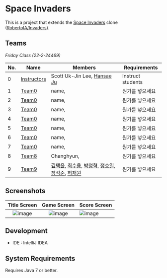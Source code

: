 # Space Invaders

This is a project that extends the [Space Invaders](https://en.wikipedia.org/wiki/Space_Invaders) clone ([RobertoIA/Invaders](https://github.com/RobertoIA/Invaders)).

## Teams

_Friday Class (22-2-24469)_

| No. | Name                                | Members                                                                                                                                                                                                                                                                                 | Requirements      |
| --- | ----------------------------------- | --------------------------------------------------------------------------------------------------------------------------------------------------------------------------------------------------------------------------------------------------------------------------------------- | ----------------- |
| 0   | [Instructors](teams/instructors.md) | Scott Uk-Jin Lee, [Hansae Ju](https://github.com/Verssae/Verssae)                                                                                                                                                                                                                       | Instruct students |
| 1   | [Team0](teams/team0.md)             | name,                                                                                                                                                                                                                                                                                   | 뭔가를 넣으세요   |
| 2   | [Team0](teams/team0.md)             | name,                                                                                                                                                                                                                                                                                   | 뭔가를 넣으세요   |
| 3   | [Team0](teams/team0.md)             | name,                                                                                                                                                                                                                                                                                   | 뭔가를 넣으세요   |
| 4   | [Team0](teams/team0.md)             | name,                                                                                                                                                                                                                                                                                   | 뭔가를 넣으세요   |
| 5   | [Team0](teams/team0.md)             | name,                                                                                                                                                                                                                                                                                   | 뭔가를 넣으세요   |
| 6   | [Team0](teams/team0.md)             | name,                                                                                                                                                                                                                                                                                   | 뭔가를 넣으세요   |
| 7   | [Team0](teams/team0.md)             | name,                                                                                                                                                                                                                                                                                   | 뭔가를 넣으세요   |
| 8   | [Team8](teams/team8.md)             | Changhyun,                                                                                                                                                                                                                                                                              | 뭔가를 넣으세요   |
| 9   | [Team9](teams/team9.md)             | [김택윤](https://github.com/GoodTY/GoodTY), [최수용](https://github.com/dpfprtus/dpfprtus), [박정혁](https://github.com/JHPark0906/JHPark0906), [정호일](https://github.com/lavi02), [장석준](https://github.com/JSeokjun/JSeokjun), [허재원](https://github.com/johnhuh619/johnhuh619) | 뭔가를 넣으세요   |

## Screenshots

|                                                  Title Screen                                                   |                                                   Game Screen                                                   | Score Screen                                                                                                    |
| :-------------------------------------------------------------------------------------------------------------: | :-------------------------------------------------------------------------------------------------------------: | :-------------------------------------------------------------------------------------------------------------- |
| ![image](https://user-images.githubusercontent.com/69495129/136980139-7ad6adab-3f11-4711-b0a6-341080aa3361.png) | ![image](https://user-images.githubusercontent.com/69495129/136980236-c5d9ef85-f09a-47a7-b9d9-948f7b624002.png) | ![image](https://user-images.githubusercontent.com/69495129/136980681-93dcadaf-08cb-48d8-90c9-68c651a115c9.png) |

## Development

- IDE : IntelliJ IDEA

## System Requirements

Requires Java 7 or better.
